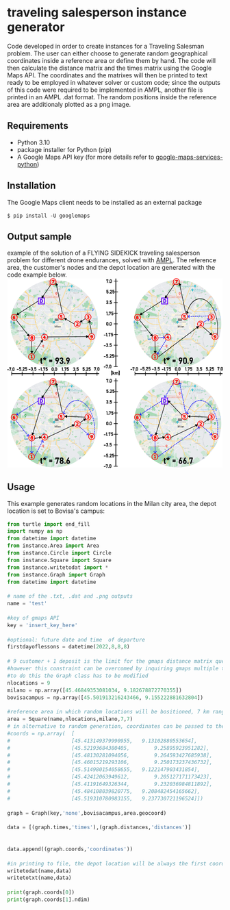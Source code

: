 # traveling salesperson instance generator
Code developed in order to create instances for a Traveling Salesman problem.
The user can either choose to generate random geographical coordinates inside a reference area or define them by hand. The code will then calculate the distance matrix and the times matrix using the Google Maps API. The coordinates and the matrixes will then be printed to text ready to be employed in whatever solver or custom code; since the outputs of this code were required to be implemented in AMPL, another file is printed in an AMPL .dat format. The random positions inside the reference area are additionaly plotted as a png image.

## Requirements
- Python 3.10 
- package installer for Python (pip)
- A Google Maps API key (for more details refer to [google-maps-services-python](https://github.com/googlemaps/google-maps-services-python))

## Installation
The Google Maps client needs to be installed as an external package

    $ pip install -U googlemaps
## Output sample
example of the solution of a FLYING SIDEKICK traveling salesperson problem for different drone endurances, solved with [AMPL](https://ampl.com/). The reference area, the customer's nodes and the depot location are generated with the code example below.
![helo](https://github.com/Flurf/traveling-salesperson-instance-generator/blob/main/output.png)

## Usage

This example generates random locations in the Milan city area, the depot location is set to Bovisa's campus:

```python
from turtle import end_fill
import numpy as np
from datetime import datetime
from instance.Area import Area  
from instance.Circle import Circle  
from instance.Square import Square  
from instance.writetodat import *
from instance.Graph import Graph
from datetime import datetime

# name of the .txt, .dat and .png outputs
name = 'test'

#key of gmaps API
key = 'insert_key_here'

#optional: future date and time  of departure
firstdayoflessons = datetime(2022,8,8,8)

# 9 customer + 1 deposit is the limit for the gmaps distance matrix query,
#however this constraint can be overcomed by inquiring gmaps multiple times,
#to do this the Graph class has to be modified
nlocations = 9
milano = np.array([45.46849353081034, 9.182678872770355])
bovisacampus = np.array([45.501913216243466, 9.155222881632804])

#reference area in which random locations will be bositioned, 7 km range in this case
area = Square(name,nlocations,milano,7,7)
# in alternative to random generation, coordinates can be passed to the Graph class 
#coords = np.array(  [
#                    [45.413149379990955,	9.13102880553654],	
#                    [45.52193684380405,	    9.25895923951282],	
#                    [45.48130281094056,	    9.264593427685938],	
#                    [45.46015219293106,	    9.250173237436732],	
#                    [45.514980154058655,	9.122147903431854],	
#                    [45.42412063949612,	    9.205127171173423],	
#                    [45.41191649326344,	    9.232036984811892],	
#                    [45.484108039820775,	9.208482454165662],	
#                    [45.519310780983155,	9.237730721196524]])

graph = Graph(key,'none',bovisacampus,area.geocoord)

data = [(graph.times,'times'),(graph.distances,'distances')]


data.append((graph.coords,'coordinates'))

#in printing to file, the depot location will be always the first coordinate 
writetodat(name,data)
writetotxt(name,data)

print(graph.coords[0])
print(graph.coords[1].ndim)
```

